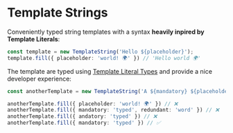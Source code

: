 # Template Strings

Conveniently typed string templates with a syntax **heavily inpired by Template Literals**:

```ts
const template = new TemplateString('Hello ${placeholder}');
template.fill({ placeholder: 'world! 🌍' }) // 'Hello world 🌍'
```

The template are typed using [Template Literal Types](https://www.typescriptlang.org/docs/handbook/2/template-literal-types.html "") and provide a nice developer experience:

```ts
const anotherTemplate = new TemplateString('A ${mandatory} ${placeholder}!');

anotherTemplate.fill({ placeholder: 'world! 🌍' }) // ❌
anotherTemplate.fill({ mandatory: 'typed', redundant: 'word' }) // ❌
anotherTemplate.fill({ andatory: 'typed' }) // ❌
anotherTemplate.fill({ mandatory: 'typed' }) // ✅
```
